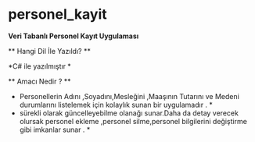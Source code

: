 # personel_kayit
**Veri Tabanlı Personel Kayıt Uygulaması**


** Hangi Dil İle Yazıldı? **

*C# ile yazılmıştır *

** Amacı Nedir ? **

* Personellerin Adını ,Soyadını,Mesleğini ,Maaşının Tutarını ve Medeni durumlarını listelemek için kolaylık sunan bir uygulamadır . *
* sürekli olarak güncelleyebilme olanağı sunar.Daha da detay verecek olursak personel ekleme ,personel silme,personel bilgilerini değiştirme gibi imkanlar sunar . *



